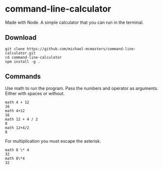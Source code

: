 # command-line-calculator

Made with Node. A simple calculator that you can run in the terminal.

## Download
```
git clone https://github.com/michael-mcmasters/command-line-calculator.git
cd command-line-calculator
npm install -g .
```

## Commands
Use math to run the program. Pass the numbers and operator as arguments. Either with spaces or without.

```
math 4 + 12
16
math 4+12
16
math 12 + 4 / 2
8
math 12+4/2
8
```

For multiplication you must escape the asterisk.
```
math 8 \* 4
32
math 8\*4
32
```

